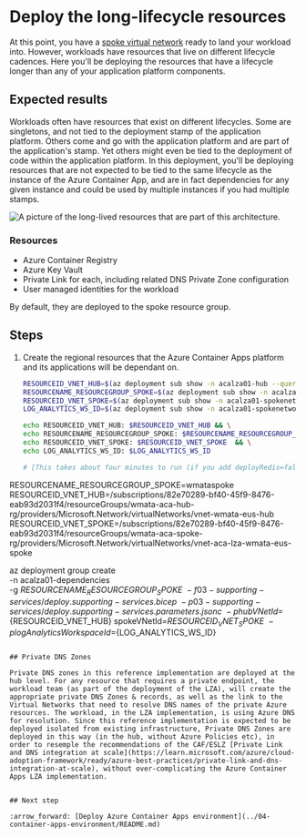 # Deploy the long-lifecycle resources

At this point, you have a [spoke virtual network](../02-spoke/README.md) ready to land your workload into. However, workloads have resources that live on different lifecycle cadences. Here you'll be deploying the resources that have a lifecycle longer than any of your application platform components.

## Expected results

Workloads often have resources that exist on different lifecycles. Some are singletons, and not tied to the deployment stamp of the application platform. Others come and go with the application platform and are part of the application's stamp. Yet others might even be tied to the deployment of code within the application platform. In this deployment, you'll be deploying resources that are not expected to be tied to the same lifecycle as the instance of the Azure Container App, and are in fact dependencies for any given instance and could be used by multiple instances if you had multiple stamps.

![A picture of the long-lived resources that are part of this architecture.](./media/supporting-services.png)

### Resources

- Azure Container Registry
- Azure Key Vault
- Private Link for each, including related DNS Private Zone configuration
- User managed identities for the workload

By default, they are deployed to the spoke resource group.

## Steps

1. Create the regional resources that the Azure Container Apps platform and its applications will be dependant on.

   ```bash
   RESOURCEID_VNET_HUB=$(az deployment sub show -n acalza01-hub --query properties.outputs.hubVNetId.value -o tsv)
   RESOURCENAME_RESOURCEGROUP_SPOKE=$(az deployment sub show -n acalza01-spokenetwork --query properties.outputs.spokeResourceGroupName.value -o tsv)
   RESOURCEID_VNET_SPOKE=$(az deployment sub show -n acalza01-spokenetwork --query properties.outputs.spokeVNetId.value -o tsv)
   LOG_ANALYTICS_WS_ID=$(az deployment sub show -n acalza01-spokenetwork --query properties.outputs.logAnalyticsWorkspaceId.value -o tsv)

   echo RESOURCEID_VNET_HUB: $RESOURCEID_VNET_HUB && \
   echo RESOURCENAME_RESOURCEGROUP_SPOKE: $RESOURCENAME_RESOURCEGROUP_SPOKE && \
   echo RESOURCEID_VNET_SPOKE: $RESOURCEID_VNET_SPOKE  && \
   echo LOG_ANALYTICS_WS_ID: $LOG_ANALYTICS_WS_ID
   ```
    
   ```bash
   # [This takes about four minutes to run (if you add deployRedis=false).]
RESOURCENAME_RESOURCEGROUP_SPOKE=wmataspoke
RESOURCEID_VNET_HUB=/subscriptions/82e70289-bf40-45f9-8476-eab93d2031f4/resourceGroups/wmata-aca-hub-rg/providers/Microsoft.Network/virtualNetworks/vnet-wmata-eus-hub
RESOURCEID_VNET_SPOKE=/subscriptions/82e70289-bf40-45f9-8476-eab93d2031f4/resourceGroups/wmata-aca-spoke-rg/providers/Microsoft.Network/virtualNetworks/vnet-aca-lza-wmata-eus-spoke

   az deployment group create \
      -n acalza01-dependencies \
      -g $RESOURCENAME_RESOURCEGROUP_SPOKE \
      -f 03-supporting-services/deploy.supporting-services.bicep \
      -p 03-supporting-services/deploy.supporting-services.parameters.jsonc \
      -p hubVNetId=${RESOURCEID_VNET_HUB} spokeVNetId=${RESOURCEID_VNET_SPOKE} \
      -p logAnalyticsWorkspaceId=${LOG_ANALYTICS_WS_ID}
   ```

## Private DNS Zones

Private DNS zones in this reference implementation are deployed at the hub level. For any resource that requires a private endpoint, the workload team (as part of the deployment of the LZA), will create the appropriate private DNS Zones & records, as well as the link to the Virtual Networks that need to resolve DNS names of the private Azure resources. The workload, in the LZA implementation, is using Azure DNS for resolution. Since this reference implementation is expected to be deployed isolated from existing infrastructure, Private DNS Zones are deployed in this way (in the hub, without Azure Policies etc), in order to resemple the recommendations of the CAF/ESLZ [Private Link and DNS integration at scale](https://learn.microsoft.com/azure/cloud-adoption-framework/ready/azure-best-practices/private-link-and-dns-integration-at-scale), without over-complicating the Azure Container Apps LZA implementation. 


## Next step

:arrow_forward: [Deploy Azure Container Apps environment](../04-container-apps-environment/README.md)
